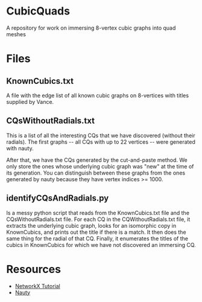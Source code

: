 # CubicQuads

A repository for work on immersing 8-vertex cubic graphs into quad meshes

# Files

## KnownCubics.txt

A file with the edge list of all known cubic graphs on
8-vertices with titles supplied by Vance.

## CQsWithoutRadials.txt

This is a list of all the interesting CQs that we have discovered (without
their radials).  The first graphs -- all CQs with up to 22 vertices -- were
generated with nauty.  

After that, we have the CQs generated by the cut-and-paste method.  We only
store the ones whose underlying cubic graph was "new" at the time of its
generation.  You can distinguish between these graphs from the ones generated
by nauty because they have vertex indices >= 1000.

## identifyCQsAndRadials.py

Is a messy python script that reads from the KnownCubics.txt file and the
CQsWithoutRadials.txt file.  For each CQ in the CQWithoutRadials.txt file, it
extracts the underlying cubic graph, looks for an isomorphic copy in
KnownCubics, and prints out the title if there is a match.  It then does the
same thing for the radial of that CQ.  Finally, it enumerates the titles of the
cubics in KnownCubics for which we have not discovered an immersing CQ.


# Resources

* [NetworkX Tutorial](https://networkx.github.io/documentation/stable/tutorial.html#creating-a-graph)
* [Nauty](http://users.cecs.anu.edu.au/~bdm/nauty/)





